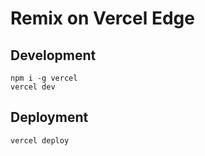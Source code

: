 # Remix on Vercel Edge

## Development

`npm i -g vercel`  
`vercel dev`

## Deployment

`vercel deploy`
